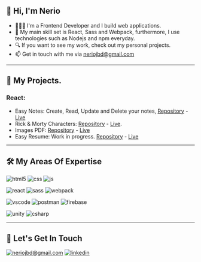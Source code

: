 ## 👋 Hi, I'm Nerio 

- 👨🏻‍💻 I'm a Frontend Developer and I build web applications.
- 🚀 My main skill set is React, Sass and Webpack, furthermore, I use technologies such as Nodejs and npm everyday.
- 🔍 If you want to see my work, check out my personal projects.
- 📫 Get in touch with me via neriojbd@gmail.com

___

## 💼 My Projects.

### React:
- Easy Notes: Create, Read, Update and Delete your notes,
[Repository](https://github.com/neriobalza/notes) - [Live]()
- Rick & Morty Characters: 
[Repository](https://github.com/neriobalza/rick-and-morty) - [Live](https://rick-and-morty-d5ee5.firebaseapp.com/).
- Images PDF: 
[Repository](https://github.com/neriobalza/) - [Live](https://easy-images-pdf.firebaseapp.com)
- Easy Resume: Work in progress.
[Repository](https://github.com/neriobalza/) - [Live]()

___

## 🛠 My Areas Of Expertise
![html5](https://img.shields.io/badge/html5-%23E34F26.svg?&style=for-the-badge&logo=html5&logoColor=white)
![css](https://img.shields.io/badge/CSS%20-%23326ce5.svg?&style=for-the-badge&logo=css3&logoColor=white)
![js](https://img.shields.io/badge/javascript-%23323330.svg?&style=for-the-badge&logo=javascript&logoColor=%23F7DF1E)

![react](https://img.shields.io/badge/react-%2320232a.svg?&style=for-the-badge&logo=react&logoColor=%2361DAFB)
![sass](https://img.shields.io/badge/SASS-hotpink.svg?&style=for-the-badge&logo=SASS&logoColor=white)
![webpack](https://img.shields.io/badge/webpack-%238DD6F9.svg?&style=for-the-badge&logo=webpack&logoColor=white)

![vscode](https://img.shields.io/badge/VSCode-%23007ACC.svg?&style=for-the-badge&logo=visual-studio-code&logoColor=white)
![postman](https://img.shields.io/badge/postman-%23FF6C37.svg?&style=for-the-badge&logo=postman&logoColor=white)
![firebase](https://img.shields.io/badge/firebase-%23FFCA28.svg?&style=for-the-badge&logo=firebase&logoColor=white)

![unity](https://img.shields.io/badge/UNITY-%23000000.svg?&style=for-the-badge&logo=unity&logoColor=white)
![csharp](https://img.shields.io/badge/csharp-%23239120.svg?&style=for-the-badge&logo=c-sharp&logoColor=white)

___

## 🤝 Let's Get In Touch

[![neriojbd@gmail.com](https://img.shields.io/badge/neriojbd@gmail.com%20-%23323330.svg?&style=for-the-badge&logoColor=white)](mailto:neriojbd@gmail.com) 
[![linkedin](https://img.shields.io/badge/linkedin%20-%230077B5.svg?&style=for-the-badge&logo=linkedin&logoColor=white)](https://www.linkedin.com/in/neriobalza/)
